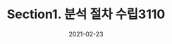 ---
title:  "Section1. 분석 절차 수립3110"

categories:
  - 빅데이터 분석 기사
tags: 
  - Part3. 빅데이터 모델링
  - Chapter1. 분석 모형 설계
  - Section1. 분석 절차 수립

toc: true
toc_sticky: true
 
date: 2021-02-23
last_modified_at: 2021-02-25
---